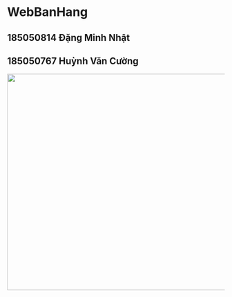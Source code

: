 # WebBanHang
<h2>185050814 Đặng Minh Nhật</h2>
<h2>185050767 Huỳnh Văn Cường</h2>
<img src="https://user-images.githubusercontent.com/108314938/176826289-071f68f4-b07d-45cb-8f1f-24301697cd00.png" width="700" height="500" />

